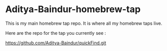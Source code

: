 # Aditya-Baindur-homebrew-tap

This is my main homebrew tap repo. It is where all my homebrew taps live. 

Here are the repo for the tap you currently see : 

https://github.com/Aditya-Baindur/quickFind.git
